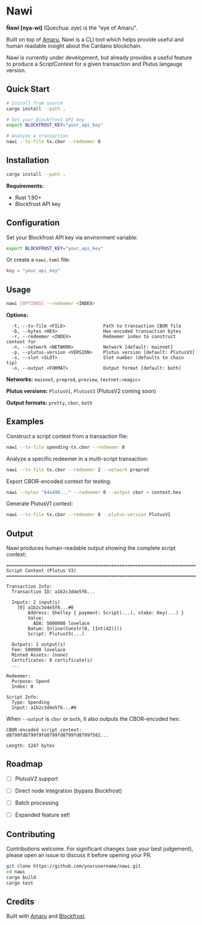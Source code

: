 # Nawi

**Ñawi [nya-wi]** (Quechua: _eye_) is the "eye of Amaru".

Built on top of [Amaru](https://github.com/pragma-org/amaru), Nawi is a CLI tool which helps provide useful and human readable insight about the Cardano blockchain.

Nawi is currently under development, but already provides a useful feature to produce a ScriptContext for a given transaction and Plutus langauge version.

## Quick Start

```bash
# Install from source
cargo install --path .

# Set your Blockfrost API key
export BLOCKFROST_KEY="your_api_key"

# Analyze a transaction
nawi --tx-file tx.cbor --redeemer 0
```

## Installation

```bash
cargo install --path .
```

**Requirements:**
- Rust 1.90+
- Blockfrost API key

## Configuration

Set your Blockfrost API key via environment variable:

```bash
export BLOCKFROST_KEY="your_api_key"
```

Or create a `nawi.toml` file:

```toml
key = "your_api_key"
```

## Usage

```bash
nawi [OPTIONS] --redeemer <INDEX>
```

**Options:**

```
  -t, --tx-file <FILE>              Path to transaction CBOR file
  -b, --bytes <HEX>                 Hex-encoded transaction bytes
  -r, --redeemer <INDEX>            Redeemer index to construct context for
  -n, --network <NETWORK>           Network [default: mainnet]
  -p, --plutus-version <VERSION>    Plutus version [default: PlutusV3]
  -s, --slot <SLOT>                 Slot number (defaults to chain tip)
  -o, --output <FORMAT>             Output format [default: both]
```

**Networks:** `mainnet`, `preprod`, `preview`, `testnet:<magic>`

**Plutus versions:** `PlutusV1`, `PlutusV3` (PlutusV2 coming soon)

**Output formats:** `pretty`, `cbor`, `both`

## Examples

Construct a script context from a transaction file:

```bash
nawi --tx-file spending-tx.cbor --redeemer 0
```

Analyze a specific redeemer in a multi-script transaction:

```bash
nawi --tx-file tx.cbor --redeemer 2 --network preprod
```

Export CBOR-encoded context for testing:

```bash
nawi --bytes "84a400..." --redeemer 0 --output cbor > context.hex
```

Generate PlutusV1 context:

```bash
nawi --tx-file tx.cbor --redeemer 0 --plutus-version PlutusV1
```

## Output

Nawi produces human-readable output showing the complete script context:

```
================================================================================
Script Context (Plutus V3)
================================================================================

Transaction Info:
  Transaction ID: a1b2c3d4e5f6...

  Inputs: 2 input(s)
    [0] a1b2c3d4e5f6...#0
        Address: Shelley { payment: Script(...), stake: Key(...) }
        Value:
          ADA: 5000000 lovelace
        Datum: Inline(Constr(0, [Int(42)]))
        Script: PlutusV3(...)

  Outputs: 1 output(s)
  Fee: 500000 lovelace
  Minted Assets: (none)
  Certificates: 0 certificate(s)
  ...

Redeemer:
  Purpose: Spend
  Index: 0

Script Info:
  Type: Spending
  Input: a1b2c3d4e5f6...#0
```

When `--output` is `cbor` or `both`, it also outputs the CBOR-encoded hex:

```
CBOR-encoded script context:
d8799fd8799f9fd8799fd8799fd8799f582...

Length: 1247 bytes
```

## Roadmap

- [ ] PlutusV2 support
- [ ] Direct node integration (bypass Blockfrost)
- [ ] Batch processing
- [ ] Expanded feature set!


## Contributing

Contributions welcome. For significant changes (use your best judgement), please open an issue to discuss it before opening your PR.

```bash
git clone https://github.com/yourusername/nawi.git
cd nawi
cargo build
cargo test
```


## Credits

Built with [Amaru](https://github.com/pramga-org/amaru) and [Blockfrost](https://blockfrost.io/).
